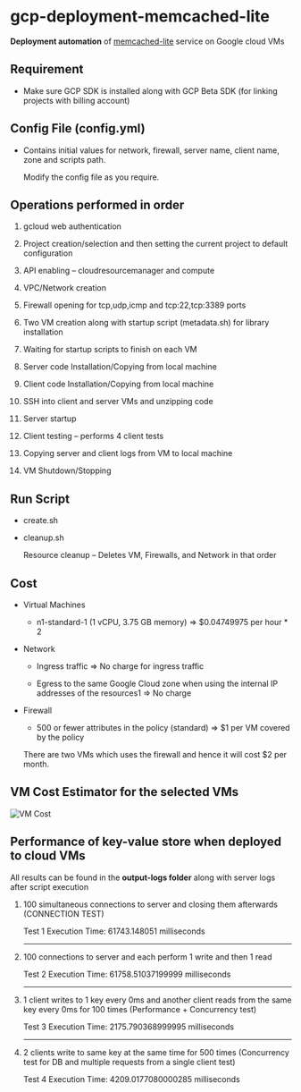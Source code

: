 # gcp-deployment-memcached-lite
**Deployment automation** of <a href="https://github.com/amolsangar/memcached-lite">memcached-lite</a> service on Google cloud VMs

## Requirement
- Make sure GCP SDK is installed along with GCP Beta SDK (for linking projects with billing account)

## Config File (config.yml)
- Contains initial values for network, firewall, server name, client name, zone and scripts path.
  
  Modify the config file as you require.

## Operations performed in order
  1.	gcloud web authentication
  
  2.	Project creation/selection and then setting the current project to default configuration
  
  3.	API enabling – cloudresourcemanager and compute
  
  4.	VPC/Network creation 
  
  5.	Firewall opening for tcp,udp,icmp and tcp:22,tcp:3389 ports
  
  6.	Two VM creation along with startup script (metadata.sh) for library installation 
  
  7.	Waiting for startup scripts to finish on each VM

  8.	Server code Installation/Copying from local machine

  9.	Client code Installation/Copying from local machine
  
  10.	SSH into client and server VMs and unzipping code
  
  11.	Server startup 
  
  12.	Client testing – performs 4 client tests
  
  13.	Copying server and client logs from VM to local machine
  
  14.	VM Shutdown/Stopping

## Run Script
-	create.sh
-	cleanup.sh
    
    Resource cleanup – Deletes VM, Firewalls, and Network in that order

## Cost
- Virtual Machines
  -	n1-standard-1 (1 vCPU, 3.75 GB memory) => $0.04749975 per hour * 2
  
- Network
  -	Ingress	traffic	=> No charge for ingress traffic
  
  -	Egress to the same Google Cloud zone when using the internal IP addresses of the resources1	=> No charge

- Firewall 
  -	500 or fewer attributes in the policy (standard) => $1 per VM covered by the policy 
  
  There are two VMs which uses the firewall and hence it will cost $2 per month.

## VM Cost Estimator for the selected VMs
<img src="https://github.com/amolsangar/gcp-deployment-memcached-lite/blob/master/images/img1.jpg" alt='VM Cost'>
 
## Performance of key-value store when deployed to cloud VMs

All results can be found in the **output-logs folder** along with server logs after script execution

1.	100 simultaneous connections to server and closing them afterwards (CONNECTION TEST)
    
    Test 1 Execution Time: 61743.148051 milliseconds
    
    ----

2.	100 connections to server and each perform 1 write and then 1 read
    
    Test 2 Execution Time: 61758.51037199999 milliseconds
    
    ----

3.	1 client writes to 1 key every 0ms and another client reads from the same key every 0ms for 100 times (Performance + Concurrency test)
    
    Test 3 Execution Time: 2175.790368999995 milliseconds
    
    ----

4.	2 clients write to same key at the same time for 500 times (Concurrency test for DB and multiple requests from a single client test)
    
    Test 4 Execution Time: 4209.0177080000285 milliseconds
